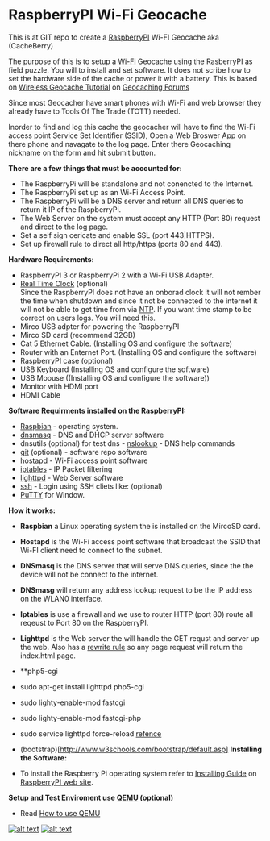 # RaspberryPI Wi-Fi Geocache 

This is at GIT repo to create a [RaspberryPI](https://www.raspberrypi.org/) Wi-FI Geocache aka (CacheBerry)

The purpose of this is to setup a [Wi-Fi](https://en.wikipedia.org/wiki/Wi-Fi) Geocache using the RasberryPI as field puzzle. You will to install and set software. It does not scribe how to set the hardware side of the cache or power it with a battery. This is based on [Wireless Geocache Tutorial](http://forums.groundspeak.com/GC/index.php?showtopic=329890) on [Geocaching Forums](http://forums.groundspeak.com)

Since most Geocacher have smart phones with Wi-Fi and web browser they already have to Tools Of The Trade (TOTT) needed.

Inorder to find and log this cache the geocacher will have to find the Wi-Fi access point Service Set Identifier (SSID), Open a Web Broswer App on there phone and navagate to the log page. Enter there Geocaching nickname on the form and hit submit button.

**There are a few things that must be accounted for:**
 * The RaspberryPi will be standalone and not conencted to the Internet.
 * The RaspberryPi set up as an Wi-Fi Access Point.
 * The RaspberryPi will be a DNS server and return all DNS queries to return it IP of the RaspberryPi.
 * The Web Server on the system must accept any HTTP (Port 80) request and direct to the log page.
 * Set a self sign cericate and enable SSL (port 443|HTTPS).
 * Set up firewall rule to direct all http/https (ports 80 and 443).

**Hardware Requirements:**
* RaspberryPI 3 or RaspberryPi 2 with a Wi-Fi USB Adapter. 
* [Real Time Clock](http://www.piface.org.uk/products/piface_clock/) (optional)  
  Since the RaspberryPI does not have an onborad clock it will not rember the time when shutdown and since it not be connected to the internet it will not be able to get time from via [NTP](http://www.ntp.org/). If you want time stamp to be correct on users logs. You will need this.
* Mirco USB adpter for powering the RaspberryPI
* Mirco SD card (recommend 32GB)
* Cat 5 Ethernet Cable. (Installing OS and configure the software)
* Router with an Enternet Port. (Installing OS and configure the software)
* RaspberryPI case (optional)
* USB Keyboard (Installing OS and configure the software)
* USB Moouse ((Installing OS and configure the software))
* Monitor with HDMI port
* HDMI Cable

**Software Requirments installed on the RaspberryPI:**
* [Raspbian](https://www.raspberrypi.org/downloads/) - operating system. 
* [dnsmasq](http://www.thekelleys.org.uk/dnsmasq/doc.html) - DNS and DHCP server software
* dnsutils (optional) for test dns - [nslookup](http://linux.die.net/man/1/nslookup) - DNS help commands
* [git](https://git-scm.com/) (optional) - software repo software
* [hostapd](https://w1.fi/hostapd/) - Wi-Fi access point software
* [iptables](https://en.wikipedia.org/wiki/Iptables) - IP Packet filtering
* [lighttpd](https://www.lighttpd.net/) - Web Server software
* [ssh](https://en.wikipedia.org/wiki/Secure_Shell) - Login using SSH cliets like: (optional)  
* [PuTTY](http://www.chiark.greenend.org.uk/~sgtatham/putty/) for Window.

**How it works:**

* **Raspbian** a Linux operating system the is installed on the MircoSD card.
* **Hostapd** is the Wi-Fi access point software that broadcast the SSID that Wi-FI client need to connect to the subnet.
* **DNSmasq** is the DNS server that will serve DNS queries, since the the device will not be connect to the internet.
* **DNSmasg** will return any address lookup request to be the IP address on the WLAN0 interface.
* **Iptables** is use a firewall and we use to router HTTP (port 80) route all reqeust to Port 80 on the RaspberryPI.
* **Lighttpd** is the Web server the will handle the GET requst and server up the web. Also has a [rewrite rule](https://redmine.lighttpd.net/projects/1/wiki/docs_modrewrite) so any page request will return the index.html page.


* **php5-cgi
* sudo apt-get install lighttpd php5-cgi
* sudo lighty-enable-mod fastcgi 
* sudo lighty-enable-mod fastcgi-php
* sudo service lighttpd force-reload [refence](https://wiki.ubuntu.com/Lighttpd%2BPHP)
* (bootstrap)[http://www.w3schools.com/bootstrap/default.asp]
**Installing the Software:**
* To install the Raspberry Pi operating system refer to [Installing Guide](https://www.raspberrypi.org/documentation/installation/installing-images/) on [RaspberryPI web site](https://www.raspberrypi.org/).

**Setup and Test Enviroment use [QEMU](http://wiki.qemu.org/) (optional)**
* Read [How to use QEMU](qemu_howto.md)
  
  
  
  
  
  
  
[![alt text](https://www.raspberrypi.org/wp-content/uploads/2012/03/raspberry-pi-logo-212x250.png "RaspberryPI")](http://www.raspberrypi.org/)
[![alt text](https://www.geocaching.com/play/Content/images/touch/touch-icon-192x192.png "Geocache")](http://www.geocaching.com)
